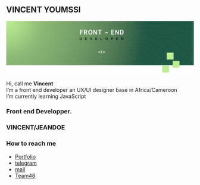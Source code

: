 <!--
**mrvin100/mrvin100** is a ✨ _special_ ✨ repository because its `README.md` (this file) appears on your GitHub profile.

Here are some ideas to get you started:

- 🔭 I’m currently working on ...
- 🌱 I’m currently learning ...
- 👯 I’m looking to collaborate on ...
- 🤔 I’m looking for help with ...
- 💬 Ask me about ...
- 📫 How to reach me: ...
- 😄 Pronouns: ...
- ⚡ Fun fact: ...
-->

## VINCENT YOUMSSI

![La banniere du profil github de vincent](https://github.com/Zepoh/Zepoh/blob/main/graphical_chart/BanniereZepohGithubFrontEnd.png)

<!-- home section starts -->
<section display="flex" justify-content="space-between" gap="10px">
<div class="animated_image" width="50%" display="inline-block">
<!-- ![command line icon](img/wired-lineal-1326-command-window-line.gif) 
<img src="img/wired-lineal-1326-command-window-line.gif" al="icon image" width="100px" height="100px" float="left" />-->
</div>

<p border="1px solid white" width="50%" display="inline-block" float="right">
Hi, call me  <strong>Vincent</strong><br/>
I’m a front end developer an UX/UI designer base in Africa/Cameroon<br/>
I’m currently learning JavaScript  
</p>
</section>

### Front end Developper.

 <h3 text-align="center" font-size="0.938rem"  color="#fd4567">  VINCENT/JEANDOE </h3>

### How to reach me
+ [Portfolio](https://vincentyoumssiportfolio.great-site.net)
+ [telegram](https://t.me/mrvincent)
+ [mail](vincentyoumssi@gmail.com)
+ [Team48](https://team48.great-site.net)

<!---
Vincent/vincent is a ✨ special ✨ repository because its `README.md` (this file) appears on your GitHub profile.
You can click the Preview link to take a look at your changes.
--->

